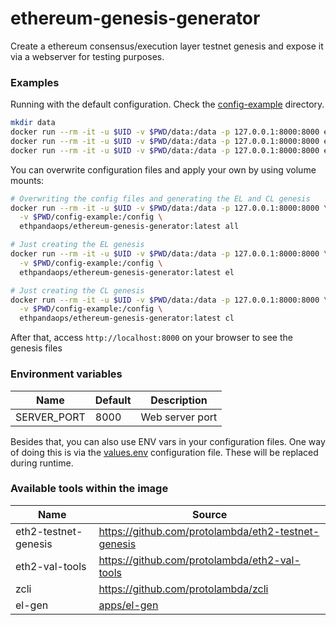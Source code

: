 # ethereum-genesis-generator

Create a ethereum consensus/execution layer testnet genesis and expose it via a webserver for testing purposes.

### Examples

Running with the default configuration. Check the [config-example](config-example) directory.

```sh
mkdir data
docker run --rm -it -u $UID -v $PWD/data:/data -p 127.0.0.1:8000:8000 ethpandaops/ethereum-genesis-generator:latest all # Create EL+CL genesis
docker run --rm -it -u $UID -v $PWD/data:/data -p 127.0.0.1:8000:8000 ethpandaops/ethereum-genesis-generator:latest cl  # Just CL
docker run --rm -it -u $UID -v $PWD/data:/data -p 127.0.0.1:8000:8000 ethpandaops/ethereum-genesis-generator:latest el  # Just EL
```

You can overwrite configuration files and apply your own by using volume mounts:

```sh
# Overwriting the config files and generating the EL and CL genesis
docker run --rm -it -u $UID -v $PWD/data:/data -p 127.0.0.1:8000:8000 \
  -v $PWD/config-example:/config \
  ethpandaops/ethereum-genesis-generator:latest all

# Just creating the EL genesis
docker run --rm -it -u $UID -v $PWD/data:/data -p 127.0.0.1:8000:8000 \
  -v $PWD/config-example:/config \
  ethpandaops/ethereum-genesis-generator:latest el

# Just creating the CL genesis
docker run --rm -it -u $UID -v $PWD/data:/data -p 127.0.0.1:8000:8000 \
  -v $PWD/config-example:/config \
  ethpandaops/ethereum-genesis-generator:latest cl
```

After that, access `http://localhost:8000` on your browser to see the genesis files

### Environment variables

Name | Default | Description
---- |-------- | ----
SERVER_PORT | 8000 | Web server port

Besides that, you can also use ENV vars in your configuration files. One way of doing this is via the [values.env](config-example/values.env) configuration file. These will be replaced during runtime.

### Available tools within the image

Name | Source
---- | ----
eth2-testnet-genesis | https://github.com/protolambda/eth2-testnet-genesis
eth2-val-tools | https://github.com/protolambda/eth2-val-tools
zcli | https://github.com/protolambda/zcli
el-gen | [apps/el-gen](apps/el-gen)

